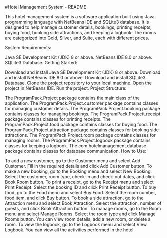 #Hotel Management System - README

This hotel management system is a software application built using Java programming language with NetBeans IDE and SQLite3 database. It is designed to help manage customer details, bookings, printing receipts, buying food, booking side attractions, and keeping a logbook. The rooms are categorized into Gold, Silver, and Suite, each with different prices.

System Requirements:

Java SE Development Kit (JDK) 8 or above.
NetBeans IDE 8.0 or above.
SQLite3 Database.
Getting Started:

Download and install Java SE Development Kit (JDK) 8 or above.
Download and install NetBeans IDE 8.0 or above.
Download and install SQLite3 Database.
Clone the project repository to your local machine.
Open the project in NetBeans IDE.
Run the project.
Project Structure:

The ProgramPack.Project package contains the main class of the application.
The ProgramPack.Project.customer package contains classes for managing customer details.
The ProgramPack.Project.booking package contains classes for managing bookings.
The ProgramPack.Projectt.receipt package contains classes for printing receipts.
The ProgramPack.Project.food package contains classes for buying food.
The ProgramPack.Project.attraction package contains classes for booking side attractions.
The ProgramPack.Project.room package contains classes for managing rooms.
The ProgramPack.Project.logbook package contains classes for keeping a logbook.
The com.hotelmanagement.database package contains classes for database communication.
How to Use:

To add a new customer, go to the Customer menu and select Add Customer. Fill in the required details and click Add Customer button.
To make a new booking, go to the Booking menu and select New Booking. Select the customer, room type, check-in and check-out dates, and click Book Room button.
To print a receipt, go to the Receipt menu and select Print Receipt. Select the booking ID and click Print Receipt button.
To buy food, go to the Food menu and select Buy Food. Select the room number, food item, and click Buy button.
To book a side attraction, go to the Attraction menu and select Book Attraction. Select the attraction, number of guests, and click Book Attraction button.
To manage rooms, go to the Room menu and select Manage Rooms. Select the room type and click Manage Rooms button. You can view room details, add a new room, or delete a room.
To view the logbook, go to the Logbook menu and select View Logbook. You can view all the activities performed in the hotel.

